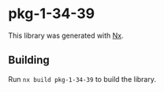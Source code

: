 # pkg-1-34-39

This library was generated with [Nx](https://nx.dev).

## Building

Run `nx build pkg-1-34-39` to build the library.
